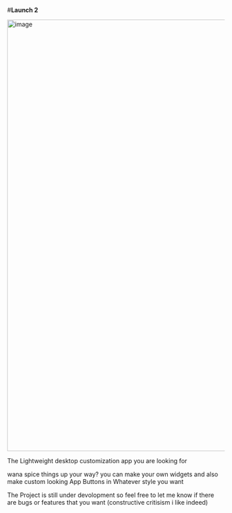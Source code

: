 #**Launch 2**

<img width="1678" height="997" alt="image" src="https://github.com/user-attachments/assets/a5e87e35-d7a3-4fd3-bfce-161e20ef5f8a" />


The Lightweight desktop customization app you are looking for

wana spice things up your way?
you can make your own widgets
and also make custom looking App Buttons in Whatever style you want

The Project is still under devolopment so feel free to let me know if there are bugs or features that you want (constructive critisism i like indeed)
